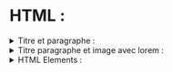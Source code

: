# HTML : 
<details>
  <summary> Titre et paragraphe :</summary>
  
```html
<!DOCTYPE html>
<html>
<body>

<h1>Test Heading : </h1>
<p>
Test Paragraph : Lorem, ipsum dolor sit amet consectetur adipisicing elit. Enim inventore amet debitis corrupti accusamus! Accusamus quis, mollitia expedita dolorum amet, veritatis excepturi ab non omnis, numquam dolore? Laudantium, molestias iure!
</p>

</body>
</html>
```
</details>

<details>
  <summary> Titre paragraphe et image avec lorem :</summary>

```html
<!DOCTYPE html>
<html>
<body>

<h1>Test Heading : </h1>
<img src="https://upload.wikimedia.org/wikipedia/commons/thumb/b/b9/Steve_Jobs_Headshot_2010-CROP.jpg/1024px-Steve_Jobs_Headshot_2010-CROP.jpg" alt="steve_jobs">
<h4>Lorem Ipsum : </h4>
<p>
Test Paragraph : Lorem, ipsum dolor sit amet consectetur adipisicing elit. Enim inventore amet debitis corrupti accusamus! Accusamus quis, mollitia expedita dolorum amet, veritatis excepturi ab non omnis, numquam dolore? Laudantium, molestias iure!
</p>

</body>
</html>
```
</details>

<details>
  <summary> HTML Elements :</summary>

```html
<!DOCTYPE html>
<html>
<body>

<h1>My First Heading</h1>
<p>My first paragraph.</p>

</body>
</html>
```
